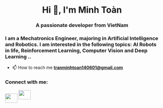 <h1 align="center">Hi 👋, I'm Minh Toàn</h1>

<h3 align="center">A passionate developer from VietNam</h3>

<h3 > I am a Mechatronics Engineer, majoring in Artificial Intelligence and Robotics. I am interested in the following topics: AI Robots in life, Reinforcement Learning, Computer Vision and Deep Learning ..</h3>

- 📫 How to reach me **tranminhtoan140601@gmail.com**

<h3 align="left">Connect with me:</h3>
<p align="left">
<a href="https://fb.com/profile.php?id=100048703333896" target="blank"><img align="center" src="https://raw.githubusercontent.com/rahuldkjain/github-profile-readme-generator/master/src/images/icons/Social/facebook.svg" alt="" height="30" width="40" /></a>
<a href="https://www.instagram.com/thepiyushmalhotra/">
  <img height="30" width="40" src="https://play-lh.googleusercontent.com/kMofEFLjobZy_bCuaiDogzBcUT-dz3BBbOrIEjJ-hqOabjK8ieuevGe6wlTD15QzOqw"/>
</a>
</p>


